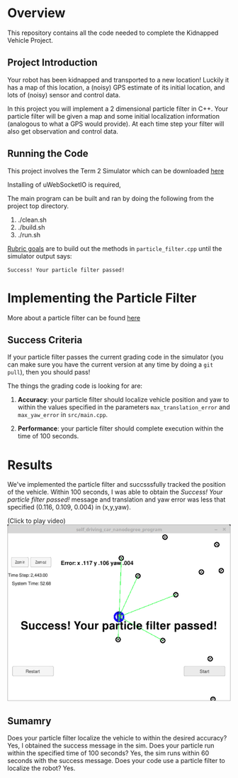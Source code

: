 # Overview
This repository contains all the code needed to complete the Kidnapped Vehicle Project.

## Project Introduction
Your robot has been kidnapped and transported to a new location! Luckily it has a map of this location, a (noisy) GPS estimate of its initial location, and lots of (noisy) sensor and control data.

In this project you will implement a 2 dimensional particle filter in C++. Your particle filter will be given a map and some initial localization information (analogous to what a GPS would provide). At each time step your filter will also get observation and control data.

## Running the Code
This project involves the Term 2 Simulator which can be downloaded [here](https://github.com/udacity/self-driving-car-sim/releases)

Installing of uWebSocketIO is required, 

The main program can be built and ran by doing the following from the project top directory.

1. ./clean.sh
2. ./build.sh
3. ./run.sh

[Rubric goals](https://review.udacity.com/#!/rubrics/747/view) are to build out the methods in `particle_filter.cpp` until the simulator output says:

```
Success! Your particle filter passed!
```

# Implementing the Particle Filter

More about a particle filter can be found [here](https://en.wikipedia.org/wiki/Particle_filter)

## Success Criteria
If your particle filter passes the current grading code in the simulator (you can make sure you have the current version at any time by doing a `git pull`), then you should pass!

The things the grading code is looking for are:

1. **Accuracy**: your particle filter should localize vehicle position and yaw to within the values specified in the parameters `max_translation_error` and `max_yaw_error` in `src/main.cpp`.

2. **Performance**: your particle filter should complete execution within the time of 100 seconds.

# Results

We've implemented the particle filter and succsssfully tracked the position of the vehicle. Within 100 seconds, I was able to obtain the *Success! Your particle filter passed!* message and translation and yaw error was less that specified (0.116, 0.109, 0.004) in (x,y,yaw).

(Click to play video)
[![Output](output/final.png)](https://youtu.be/xtlfm_3F0YU "Click to Play Video")

## Sumamry
Does your particle filter localize the vehicle to within the desired accuracy? Yes, I obtained the success message in the sim.
Does your particle run within the specified time of 100 seconds? Yes, the sim runs within 60 seconds with the success message.
Does your code use a particle filter to localize the robot? Yes.








